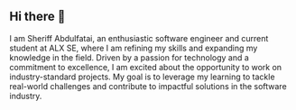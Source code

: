 ## Hi there 👋

I am Sheriff Abdulfatai, an enthusiastic software engineer and current student at ALX SE, where I am refining my skills and expanding my knowledge in the field. Driven by a passion for technology and a commitment to excellence, I am excited about the opportunity to work on industry-standard projects. My goal is to leverage my learning to tackle real-world challenges and contribute to impactful solutions in the software industry.

<!--
**hyperbayse/hyperbayse** is a ✨ _special_ ✨ repository because its `README.md` (this file) appears on your GitHub profile.

Here are some ideas to get you started:

- 🔭 I’m currently working on ...
- 🌱 I’m currently learning ...
- 👯 I’m looking to collaborate on ...
- 🤔 I’m looking for help with ...
- 💬 Ask me about ...
- 📫 How to reach me: ...
- 😄 Pronouns: ...
- ⚡ Fun fact: ...
-->
